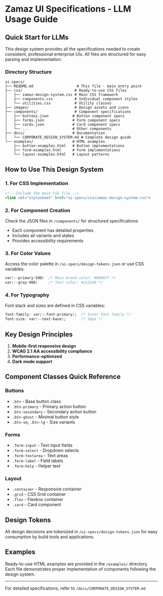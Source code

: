 # Zamaz UI Specifications - LLM Usage Guide

## Quick Start for LLMs

This design system provides all the specifications needed to create consistent, professional enterprise UIs. All files are structured for easy parsing and implementation.

### Directory Structure
```
ui-specs/
├── README.md                    # This file - main entry point
├── css/                        # Ready-to-use CSS files
│   ├── zamaz-design-system.css # Main CSS framework
│   ├── components.css          # Individual component styles
│   └── utilities.css           # Utility classes
├── images/                     # Design assets and icons
├── components/                 # Component specifications
│   ├── buttons.json           # Button component specs
│   ├── forms.json             # Form component specs
│   ├── cards.json             # Card component specs
│   └── ...                    # Other components
├── docs/                      # Documentation
│   └── CORPORATE_DESIGN_SYSTEM.md # Complete design guide
└── examples/                  # HTML examples
    ├── button-examples.html   # Button implementations
    ├── form-examples.html     # Form implementations
    └── layout-examples.html   # Layout patterns

```

## How to Use This Design System

### 1. For CSS Implementation
```html
<!-- Include the main CSS file -->
<link rel="stylesheet" href="ui-specs/css/zamaz-design-system.css">
```

### 2. For Component Creation
Check the JSON files in `/components/` for structured specifications:
- Each component has detailed properties
- Includes all variants and states
- Provides accessibility requirements

### 3. For Color Values
Access the color palette in `/ui-specs/design-tokens.json` or use CSS variables:
```css
var(--primary-500)  /* Main brand color: #0066ff */
var(--gray-900)     /* Text color: #212529 */
```

### 4. For Typography
Font stack and sizes are defined in CSS variables:
```css
font-family: var(--font-primary);  /* Inter font family */
font-size: var(--text-base);       /* 16px */
```

## Key Design Principles
1. **Mobile-first responsive design**
2. **WCAG 2.1 AA accessibility compliance**
3. **Performance-optimized**
4. **Dark mode support**

## Component Classes Quick Reference

### Buttons
- `.btn` - Base button class
- `.btn-primary` - Primary action button
- `.btn-secondary` - Secondary action button
- `.btn-ghost` - Minimal button style
- `.btn-sm`, `.btn-lg` - Size variants

### Forms
- `.form-input` - Text input fields
- `.form-select` - Dropdown selects
- `.form-textarea` - Text areas
- `.form-label` - Field labels
- `.form-help` - Helper text

### Layout
- `.container` - Responsive container
- `.grid` - CSS Grid container
- `.flex` - Flexbox container
- `.card` - Card component

## Design Tokens

All design decisions are tokenized in `/ui-specs/design-tokens.json` for easy consumption by build tools and applications.

## Examples

Ready-to-use HTML examples are provided in the `/examples/` directory. Each file demonstrates proper implementation of components following the design system.

---

For detailed specifications, refer to `/docs/CORPORATE_DESIGN_SYSTEM.md`